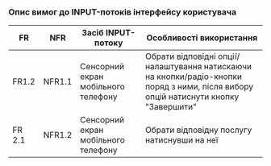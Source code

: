 ### Опис вимог до INPUT-потоків інтерфейсу користувача
| FR | NFR | Засіб INPUT-потоку | Особливості використання |
| --- | --- | --- | --- |
| FR1.2 | NFR1.1 | Сенсорний екран мобільного телефону | Обрати відповідні опції/налаштування натискаючи на кнопки/радіо-кнопки поряд з ними, після вибору опцій натиснути кнопку "Завершити" |
| FR 2.1 | NFR1.2 | Сенсорний екран мобільного телефону | Обрати відповідну послугу натиснувши на неї |
